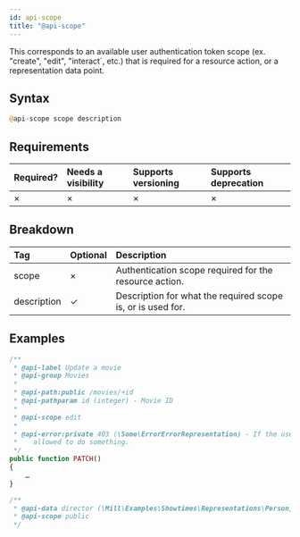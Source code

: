```yaml
---
id: api-scope
title: "@api-scope"
---
```


This corresponds to an available user authentication token scope (ex. "create", "edit", "interact`, etc.) that is required for a resource action, or a representation data point.

## Syntax
```php
@api-scope scope description
```

## Requirements

| Required? | Needs a visibility | Supports versioning | Supports deprecation |
| :--- | :--- | :--- | :--- |
| × | × | × | × |

## Breakdown

| Tag | Optional | Description |
| :--- | :--- | :--- |
| scope | × | Authentication scope required for the resource action. |
| description | ✓ | Description for what the required scope is, or is used for. |

## Examples
```php
/**
 * @api-label Update a movie
 * @api-group Movies
 *
 * @api-path:public /movies/+id
 * @api-pathparam id (integer) - Movie ID
 *
 * @api-scope edit
 *
 * @api-error:private 403 (\Some\ErrorErrorRepresentation) - If the user isn't
 *    allowed to do something.
 */
public function PATCH()
{
    …
}
```

```php
/**
 * @api-data director (\Mill\Examples\Showtimes\Representations\Person) - Director
 * @api-scope public
 */
```
